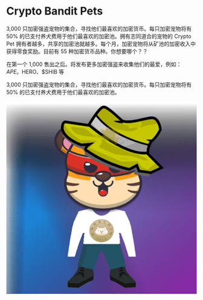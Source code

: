 # Crypto Bandit Pets

3,000 只加密强盗宠物的集合，寻找他们最喜欢的加密货币。每只加密宠物将有 50% 的已支付养犬费用于他们最喜欢的加密池。拥有志同道合的宠物的 Crypto Pet 拥有者越多，共享的加密池就越多。每个月，加密宠物将从矿池的加密收入中获得零食奖励。目前有 55 种加密货币品种。你想要哪个？？

在第一个 1,000 售出之后。将发布更多加密强盗来收集他们的最爱，例如：$APE。$HERO、$SHIB 等

3,000 只加密强盗宠物的集合，寻找他们最喜欢的加密货币。每只加密宠物将有 50% 的已支付养犬费用于他们最喜欢的加密池。

![nft](1.png)
